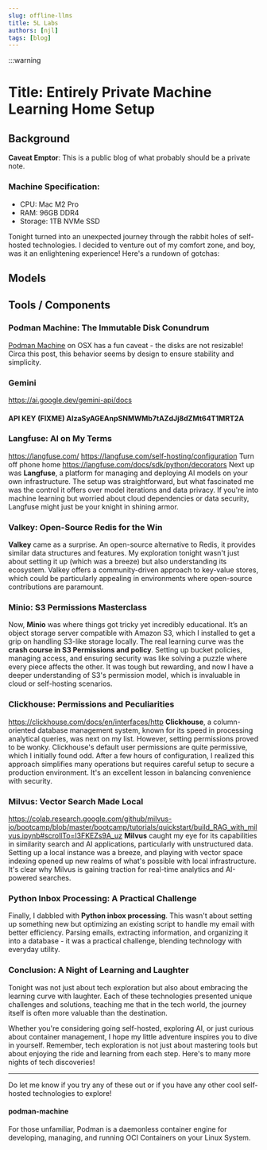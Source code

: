 ```yaml
---
slug: offline-llms
title: 5L Labs
authors: [njl]
tags: [blog]
---
```


:::warning

# Title: Entirely Private Machine Learning Home Setup

## Background
**Caveat Emptor**: This is a public blog of what probably should be a private note.

### Machine Specification:
* CPU: Mac M2 Pro
* RAM: 96GB DDR4
* Storage: 1TB NVMe SSD

Tonight turned into an unexpected journey through the rabbit holes of self-hosted technologies. I decided to venture out of my comfort zone, and boy, was it an enlightening experience! Here's a rundown of gotchas:


## Models

## Tools / Components
### Podman Machine: The Immutable Disk Conundrum

[Podman Machine](#podman-machine) on OSX has a fun caveat - the disks are not resizable! Circa this post, this behavior seems by design to ensure stability and simplicity.

### Gemini
https://ai.google.dev/gemini-api/docs
#### API KEY (FIXME) AIzaSyAGEAnpSNMWMb7tAZdJj8dZMt64T1MRT2A

### Langfuse: AI on My Terms

https://langfuse.com/
https://langfuse.com/self-hosting/configuration
Turn off phone home
https://langfuse.com/docs/sdk/python/decorators
Next up was **Langfuse**, a platform for managing and deploying AI models on your own infrastructure. The setup was straightforward, but what fascinated me was the control it offers over model iterations and data privacy. If you're into machine learning but worried about cloud dependencies or data security, Langfuse might just be your knight in shining armor.

### Valkey: Open-Source Redis for the Win

**Valkey** came as a surprise. An open-source alternative to Redis, it provides similar data structures and features. My exploration tonight wasn't just about setting it up (which was a breeze) but also understanding its ecosystem. Valkey offers a community-driven approach to key-value stores, which could be particularly appealing in environments where open-source contributions are paramount.

### Minio: S3 Permissions Masterclass

Now, **Minio** was where things got tricky yet incredibly educational. It’s an object storage server compatible with Amazon S3, which I installed to get a grip on handling S3-like storage locally. The real learning curve was the **crash course in S3 Permissions and policy**. Setting up bucket policies, managing access, and ensuring security was like solving a puzzle where every piece affects the other. It was tough but rewarding, and now I have a deeper understanding of S3's permission model, which is invaluable in cloud or self-hosting scenarios.

### Clickhouse: Permissions and Peculiarities
https://clickhouse.com/docs/en/interfaces/http
**Clickhouse**, a column-oriented database management system, known for its speed in processing analytical queries, was next on my list. However, setting permissions proved to be wonky. Clickhouse's default user permissions are quite permissive, which I initially found odd. After a few hours of configuration, I realized this approach simplifies many operations but requires careful setup to secure a production environment. It's an excellent lesson in balancing convenience with security.

### Milvus: Vector Search Made Local
https://colab.research.google.com/github/milvus-io/bootcamp/blob/master/bootcamp/tutorials/quickstart/build_RAG_with_milvus.ipynb#scrollTo=I3FKEZs9A_uz
**Milvus** caught my eye for its capabilities in similarity search and AI applications, particularly with unstructured data. Setting up a local instance was a breeze, and playing with vector space indexing opened up new realms of what's possible with local infrastructure. It's clear why Milvus is gaining traction for real-time analytics and AI-powered searches.

### Python Inbox Processing: A Practical Challenge

Finally, I dabbled with **Python inbox processing**. This wasn't about setting up something new but optimizing an existing script to handle my email with better efficiency. Parsing emails, extracting information, and organizing it into a database - it was a practical challenge, blending technology with everyday utility.

### Conclusion: A Night of Learning and Laughter

Tonight was not just about tech exploration but also about embracing the learning curve with laughter. Each of these technologies presented unique challenges and solutions, teaching me that in the tech world, the journey itself is often more valuable than the destination.

Whether you're considering going self-hosted, exploring AI, or just curious about container management, I hope my little adventure inspires you to dive in yourself. Remember, tech exploration is not just about mastering tools but about enjoying the ride and learning from each step. Here's to many more nights of tech discoveries!

---

Do let me know if you try any of these out or if you have any other cool self-hosted technologies to explore!


#### podman-machine

For those unfamiliar, Podman is a daemonless container engine for developing, managing, and running OCI Containers on your Linux System.
